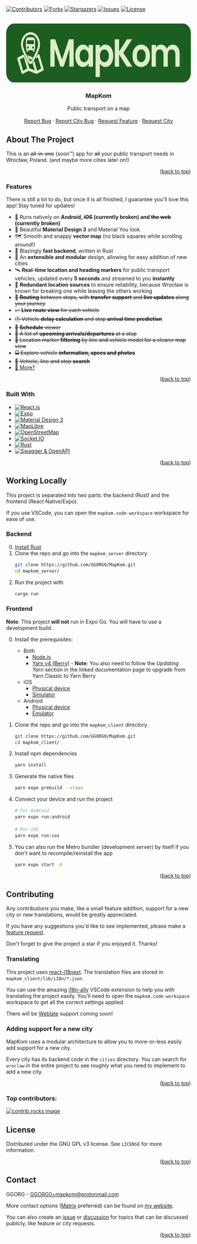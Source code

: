<a id="readme-top"></a>

[![Contributors](https://img.shields.io/github/contributors/GGORG0/MapKom.svg?style=for-the-badge)](https://github.com/GGORG0/MapKom/graphs/contributors)
[![Forks](https://img.shields.io/github/forks/GGORG0/MapKom.svg?style=for-the-badge)](https://github.com/GGORG0/MapKom/network/members)
[![Stargazers](https://img.shields.io/github/stars/GGORG0/MapKom.svg?style=for-the-badge)](https://github.com/GGORG0/MapKom/stargazers)
[![Issues](https://img.shields.io/github/issues/GGORG0/MapKom.svg?style=for-the-badge)](https://github.com/GGORG0/MapKom/issues)
[![License](https://img.shields.io/github/license/GGORG0/MapKom.svg?style=for-the-badge)](https://github.com/GGORG0/MapKom/blob/master/LICENSE.txt)

<br />
<div align="center">
  <a href="https://github.com/GGORG0/MapKom">
    <img src="https://github.com/GGORG0/MapKom/raw/refs/heads/master/assets/logo-text.svg" alt="Logo" width="640" height="160">
  </a>

<h3 align="center">MapKom</h3>

  <p align="center">
    Public transport on a map
    <br />
    <br />
    <a href="https://github.com/GGORG0/MapKom/issues/new?labels=bug&template=bug-report.md&title=%5BBUG%5D%3A+">Report Bug</a>
    &middot;
    <a href="https://github.com/GGORG0/MapKom/issues/new?labels=city+bug&template=city-bug.md&title=%5BCB%5D%3A+">Report City Bug</a>
    &middot;
    <a href="https://github.com/GGORG0/MapKom/issues/new?labels=enhancement&template=feature-request.md&title=%5BFR%5D%3A+">Request Feature</a>
    &middot;
    <a href="https://github.com/GGORG0/MapKom/issues/new?labels=city+request&template=city-request.md&title=%5BCR%5D%3A+">Request City</a>
  </p>
</div>

## About The Project

This is an ~~all-in-one~~ (soon™) app for ~~all~~ your public transport needs in Wrocław, Poland. (and maybe more cities later on!)

<p align="right">(<a href="#readme-top">back to top</a>)</p>

### Features

There is still a lot to do, but once it is all finished, I guarantee you'll love this app!
Stay tuned for updates!

- 📱 Runs natively on **Android, ~~iOS~~ (currently broken) and ~~the web~~ (currently broken)**
- 👀 Beautiful **Material Design 3** and Material You look
- 🗺️ Smooth and snappy **vector map** (no black squares while scrolling around!)
- 🦀 Blazingly **fast backend**, written in Rust
- 🧩 An **extensible and modular** design, allowing for easy addition of new cities
- 🛰️ **Real-time location and heading markers** for public transport vehicles, updated every **5 seconds** and streamed to you **instantly**
- 📡 **Redundant location sources** to ensure reliability, because Wrocław is known for breaking one while leaving the others working
- ~~🧭 **Routing** between stops, with **transfer support** and **live updates** along your journey~~
- ~~📈 **Live route view** for each vehicle~~
- ~~🕑 Vehicle **delay calculation** and stop **arrival time prediction**~~
- ~~📜 **Schedule** viewer~~
- ~~🚏 A list of **upcoming arrivals/departures** at a stop~~
- ~~📍 Location marker **filtering** by line and vehicle model for a clearer map view~~
- ~~🚍️ Explore vehicle **information, specs and photos**~~
- ~~🔎 Vehicle, line and stop **search**~~
- [💬 More?](https://github.com/GGORG0/MapKom/issues/new?labels=enhancement&template=feature-request.md&title=%5BFR%5D%3A+)

<p align="right">(<a href="#readme-top">back to top</a>)</p>

### Built With

- [![React.js](https://img.shields.io/badge/React-20232A?style=for-the-badge&logo=react&logoColor=61DAFB)](https://reactjs.org/)
- [![Expo](https://img.shields.io/badge/Expo-000020?style=for-the-badge&logo=expo&logoColor=white)](https://expo.dev)
- [![Material Design 3](https://img.shields.io/badge/Material_Design_3-757575?style=for-the-badge&logo=materialdesign&logoColor=white)](https://m3.material.io/)
- [![MapLibre](https://img.shields.io/badge/MapLibre-396CB2?style=for-the-badge&logo=maplibre&logoColor=white)](https://maplibre.org/)
- [![OpenStreetMap](https://img.shields.io/badge/OpenStreetMap-7EBC6F?style=for-the-badge&logo=openstreetmap&logoColor=white)](https://www.openstreetmap.org/)
- [![Socket.IO](https://img.shields.io/badge/Socket.IO-010101?style=for-the-badge&logo=socketdotio&logoColor=white)](https://socket.io/)
- [![Rust](https://img.shields.io/badge/Rust-e57300?style=for-the-badge&logo=rust&logoColor=black)](https://rust-lang.org/)
- [![Swagger & OpenAPI](https://img.shields.io/badge/Swagger_%26_OpenAPI-85EA2D?style=for-the-badge&logo=swagger&logoColor=black)](https://swagger.io/)

<p align="right">(<a href="#readme-top">back to top</a>)</p>

## Working Locally

This project is separated into two parts: the backend (Rust) and the frontend (React Native/Expo).

If you use VSCode, you can open the `mapkom.code-workspace` workspace for ease of use.

### Backend

0. [Install Rust](https://rustup.rs/)
1. Clone the repo and go into the `mapkom_server` directory.
   ```sh
   git clone https://github.com/GGORG0/MapKom.git
   cd mapkom_server/
   ```
2. Run the project with
   ```sh
   cargo run
   ```

### Frontend

**Note**: This project **will not** run in Expo Go. You will have to use a development build.

0. Install the prerequisites:
   - Both
     - [Node.js](https://nodejs.org/)
     - [Yarn v4 (Berry)](https://yarnpkg.com/getting-started/install) - **Note**: You also need to follow the _Updating Yarn_ section in the linked documentation page to upgrade from Yarn Classic to Yarn Berry
   - iOS
     - [Physical device](https://docs.expo.dev/get-started/set-up-your-environment/?platform=ios&device=physical&mode=development-build&buildEnv=local)
     - [Simulator](https://docs.expo.dev/get-started/set-up-your-environment/?platform=ios&device=simulated&mode=development-build&buildEnv=local)
   - Android
     - [Physical device](https://docs.expo.dev/get-started/set-up-your-environment/?platform=android&device=physical&mode=development-build&buildEnv=local)
     - [Emulator](https://docs.expo.dev/get-started/set-up-your-environment/?platform=android&device=simulated&mode=development-build&buildEnv=local)
1. Clone the repo and go into the `mapkom_client` directory.
   ```sh
   git clone https://github.com/GGORG0/MapKom.git
   cd mapkom_client/
   ```
2. Install npm dependencies
   ```sh
   yarn install
   ```
3. Generate the native files
   ```sh
   yarn expo prebuild --clean
   ```
4. Connect your device and run the project

   ```sh
   # For Android
   yarn expo run:android

   # For iOS
   yarn expo run:ios
   ```

5. You can also run the Metro bundler (development server) by itself if you don't want to recompile/reinstall the app
   ```sh
   yarn expo start -d
   ```

<p align="right">(<a href="#readme-top">back to top</a>)</p>

## Contributing

Any contributions you make, like a small feature addition, support for a new city or new translations, would be greatly appreciated.

If you have any suggestions you'd like to see implemented, please make a [feature request](https://github.com/GGORG0/MapKom/issues/new?labels=enhancement&template=feature-request.md&title=%5BFR%5D%3A+).

Don't forget to give the project a star if you enjoyed it. Thanks!

### Translating

This project uses [react-i18next](https://react.i18next.com/).
The translation files are stored in `mapkom_client/lib/i18n/*.json`.

You can use the amazing [i18n-ally](https://github.com/lokalise/i18n-ally/) VSCode extension to help you with translating the project easily. You'll need to open the `mapkom.code-workspace` workspace to get all the correct settings applied.

There will be [Weblate](https://weblate.org/) support coming soon!

### Adding support for a new city

MapKom uses a modular architecture to allow you to more-or-less easily add support for a new city.

Every city has its backend code in the `cities` directory. You can search for `wroclaw` in the entire project to see roughly what you need to implement to add a new city.

<p align="right">(<a href="#readme-top">back to top</a>)</p>

### Top contributors:

<a href="https://github.com/GGORG0/MapKom/graphs/contributors">
  <img src="https://contrib.rocks/image?repo=GGORG0/MapKom" alt="contrib.rocks image" />
</a>

## License

Distributed under the GNU GPL v3 license. See `LICENSE` for more information.

<p align="right">(<a href="#readme-top">back to top</a>)</p>

## Contact

GGORG - GGORG0+mapkom@protonmail.com

More contact options ([Matrix](https://matrix.to/#/@ggorg:matrix.org) preferred) can be found on [my website](https://ggorg.xyz).

You can also create an [issue](https://github.com/GGORG0/MapKom/issues) or [discussion](https://github.com/GGORG0/MapKom/discussions) for topics that can be discussed publicly, like feature or city requests.

<p align="right">(<a href="#readme-top">back to top</a>)</p>
